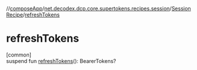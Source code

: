 //[composeApp](../../../index.md)/[net.decodex.dcp.core.supertokens.recipes.session](../index.md)/[SessionRecipe](index.md)/[refreshTokens](refresh-tokens.md)

# refreshTokens

[common]\
suspend fun [refreshTokens](refresh-tokens.md)(): BearerTokens?
